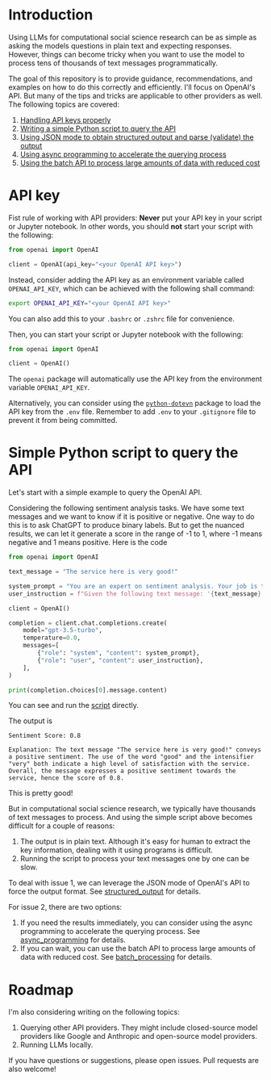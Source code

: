 # Introduction

Using LLMs for computational social science research can be as simple as asking the models questions in plain text and expecting responses.
However, things can become tricky when you want to use the model to process tens of thousands of text messages programmatically.

The goal of this repository is to provide guidance, recommendations, and examples on how to do this correctly and efficiently.
I'll focus on OpenAI's API.
But many of the tips and tricks are applicable to other providers as well.
The following topics are covered:

1. [Handling API keys properly](#api-key)
1. [Writing a simple Python script to query the API](#simple-python-script-to-query-the-api)
1. [Using JSON mode to obtain structured output and parse (validate) the output](/structured_output)
1. [Using async programming to accelerate the querying process](/async_programming)
1. [Using the batch API to process large amounts of data with reduced cost](/batch_processing)

# API key

Fist rule of working with API providers: **Never** put your API key in your script or Jupyter notebook.
In other words, you should **not** start your script with the following:

```python
from openai import OpenAI

client = OpenAI(api_key="<your OpenAI API key>")
```

Instead, consider adding the API key as an environment variable called `OPENAI_API_KEY`, which can be achieved with the following shall command:

```bash
export OPENAI_API_KEY="<your OpenAI API key>"
```
You can also add this to your `.bashrc` or `.zshrc` file for convenience.

Then, you can start your script or Jupyter notebook with the following:

```python
from openai import OpenAI

client = OpenAI()
```

The `openai` package will automatically use the API key from the environment variable `OPENAI_API_KEY`.

Alternatively, you can consider using the [`python-dotevn`](https://github.com/theskumar/python-dotenv) package to load the API key from the `.env` file.
Remember to add `.env` to your `.gitignore` file to prevent it from being committed.

# Simple Python script to query the API

Let's start with a simple example to query the OpenAI API.

Considering the following sentiment analysis tasks.
We have some text messages and we want to know if it is positive or negative.
One way to do this is to ask ChatGPT to produce binary labels.
But to get the nuanced results, we can let it generate a score in the range of -1 to 1, where -1 means negative and 1 means positive.
Here is the code

```python
from openai import OpenAI

text_message = "The service here is very good!"

system_prompt = "You are an expert on sentiment analysis. Your job is to evaluate the sentiment of the given text message."
user_instruction = f"Given the following text message: '{text_message}', please evaluate its sentiment by giving a score in the range of -1 to 1, where -1 means negative and 1 means positive. Also explain why."

client = OpenAI()

completion = client.chat.completions.create(
    model="gpt-3.5-turbo",
    temperature=0.0,
    messages=[
        {"role": "system", "content": system_prompt},
        {"role": "user", "content": user_instruction},
    ],
)

print(completion.choices[0].message.content)
```

You can see and run the [script](/basics/senti_basic.py) directly.

The output is

```
Sentiment Score: 0.8

Explanation: The text message "The service here is very good!" conveys a positive sentiment. The use of the word "good" and the intensifier "very" both indicate a high level of satisfaction with the service. Overall, the message expresses a positive sentiment towards the service, hence the score of 0.8.
```

This is pretty good!

But in computational social science research, we typically have thousands of text messages to process.
And using the simple script above becomes difficult for a couple of reasons:
1. The output is in plain text.
Although it's easy for human to extract the key information, dealing with it using programs is difficult.
2. Running the script to process your text messages one by one can be slow.

To deal with issue 1, we can leverage the JSON mode of OpenAI's API to force the output format.
See [structured_output](/structured_output) for details.

For issue 2, there are two options:
1. If you need the results immediately, you can consider using the async programming to accelerate the querying process. See [async_programming](/async_programming) for details.
1. If you can wait, you can use the batch API to process large amounts of data with reduced cost. See [batch_processing](/batch_processing) for details.

# Roadmap

I'm also considering writing on the following topics:
1. Querying other API providers. They might include closed-source model providers like Google and Anthropic and open-source model providers.
1. Running LLMs locally.

If you have questions or suggestions, please open issues.
Pull requests are also welcome!